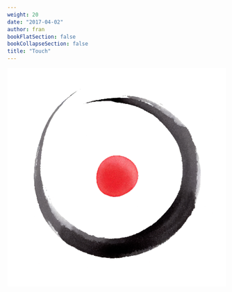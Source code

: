 ```yaml
---
weight: 20
date: "2017-04-02"
author: fran
bookFlatSection: false
bookCollapseSection: false
title: "Touch"
---
```


![PauLluc.png](PauLluc.png)